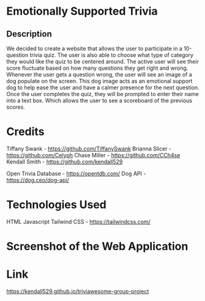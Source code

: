 # Emotionally Supported Trivia


## Description 
We decided to create a website that allows the user to participate in a 10-question trivia quiz. The user is also able to choose what type of category they would like the quiz to be centered around. The active user will see their score fluctuate based on how many questions they get right and wrong. Whenever the user gets a question wrong, the user will see an image of a dog populate on the screen. This dog image acts as an emotional support dog to help ease the user and have a calmer presence for the next question. 
Once the user completes the quiz, they will be prompted to enter their name into a text box. Which allows the user to see a scoreboard of the previous scores.

# Credits
Tiffany Swank - https://github.com/TiffanySwank
Brianna Slicer - https://github.com/Celyph
Chase Miller - https://github.com/CCh4se
Kendall Smith - https://github.com/kendall529

Open Trivia Database - https://opentdb.com/
Dog API - https://dog.ceo/dog-api/

# Technologies Used 

HTML
Javascript
Tailwind CSS - https://tailwindcss.com/

# Screenshot of the Web Application


# Link
https://kendall529.github.io/triviawesome-group-project
